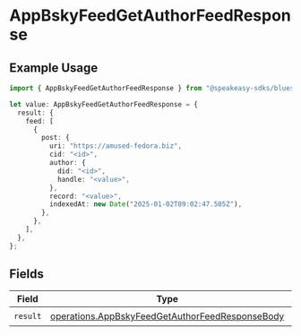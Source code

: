 # AppBskyFeedGetAuthorFeedResponse

## Example Usage

```typescript
import { AppBskyFeedGetAuthorFeedResponse } from "@speakeasy-sdks/bluesky/models/operations";

let value: AppBskyFeedGetAuthorFeedResponse = {
  result: {
    feed: [
      {
        post: {
          uri: "https://amused-fedora.biz",
          cid: "<id>",
          author: {
            did: "<id>",
            handle: "<value>",
          },
          record: "<value>",
          indexedAt: new Date("2025-01-02T09:02:47.505Z"),
        },
      },
    ],
  },
};
```

## Fields

| Field                                                                                                              | Type                                                                                                               | Required                                                                                                           | Description                                                                                                        |
| ------------------------------------------------------------------------------------------------------------------ | ------------------------------------------------------------------------------------------------------------------ | ------------------------------------------------------------------------------------------------------------------ | ------------------------------------------------------------------------------------------------------------------ |
| `result`                                                                                                           | [operations.AppBskyFeedGetAuthorFeedResponseBody](../../models/operations/appbskyfeedgetauthorfeedresponsebody.md) | :heavy_check_mark:                                                                                                 | N/A                                                                                                                |